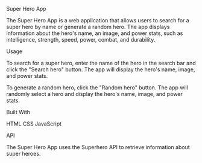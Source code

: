 Super Hero App

The Super Hero App is a web application that allows users to search for a super hero by name or generate a random hero. The app displays information about the hero's name, an image, and power stats, such as intelligence, strength, speed, power, combat, and durability.

Usage

To search for a super hero, enter the name of the hero in the search bar and click the "Search hero" button. The app will display the hero's name, image, and power stats.

To generate a random hero, click the "Random hero" button. The app will randomly select a hero and display the hero's name, image, and power stats.

Built With

HTML
CSS
JavaScript

API

The Super Hero App uses the Superhero API to retrieve information about super heroes.
